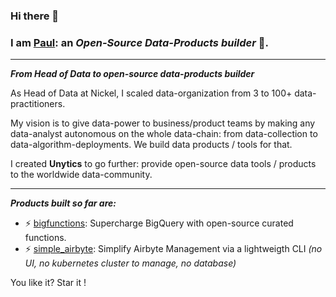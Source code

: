 ### Hi there 👋

### I am [Paul](https://www.linkedin.com/in/paul-marcombes/): an *Open-Source Data-Products builder* 🚀. 

---

***From Head of Data to open-source data-products builder***

As Head of Data at Nickel, I scaled data-organization from 3 to 100+ data-practitioners. 

My vision is to give data-power to business/product teams by making any data-analyst autonomous on the whole data-chain: from data-collection to data-algorithm-deployments. We build data products / tools for that. 

I created **Unytics** to go further: provide open-source data tools / products to the worldwide data-community. 

---

***Products built so far are:***

- ⚡ [bigfunctions](https://github.com/unytics/bigfunctions): Supercharge BigQuery with open-source curated functions. 
- ⚡ [simple_airbyte](https://github.com/unytics/simple_airbyte): Simplify Airbyte Management via a lightweigth CLI *(no UI, no kubernetes cluster to manage, no database)*


You like it? 
Star it !
